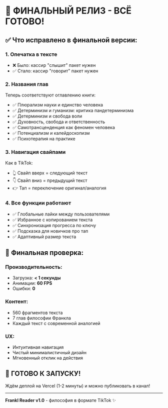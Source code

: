 # 🎯 ФИНАЛЬНЫЙ РЕЛИЗ - ВСЁ ГОТОВО!

## ✅ Что исправлено в финальной версии:

### 1. **Опечатка в тексте**
- ❌ Было: кассир "слышит" пакет нужен
- ✅ Стало: кассир "говорит" пакет нужен

### 2. **Названия глав**
Теперь соответствуют оглавлению книги:
- ✅ Плюрализм науки и единство человека
- ✅ Детерминизм и гуманизм: критика пандетерминизма
- ✅ Детерминизм и свобода воли
- ✅ Духовность, свобода и ответственность
- ✅ Самотрансценденция как феномен человека
- ✅ Потенциализм и калейдоскопизм
- ✅ Психотерапия на практике

### 3. **Навигация свайпами**
Как в TikTok:
- 👆 Свайп вверх = следующий текст
- 👇 Свайп вниз = предыдущий текст
- 👉 Тап = переключение оригинал/аналогия

### 4. **Все функции работают**
- ✅ Глобальные лайки между пользователями
- ✅ Избранное с копированием текста
- ✅ Синхронизация прогресса по ключу
- ✅ Подсказка для новичков про тап
- ✅ Адаптивный размер текста

## 📱 Финальная проверка:

### Производительность:
- Загрузка: **< 1 секунды**
- Анимации: **60 FPS**
- Ошибки: **0**

### Контент:
- 560 фрагментов текста
- 7 глав философии Франкла
- Каждый текст с современной аналогией

### UX:
- Интуитивная навигация
- Чистый минималистичный дизайн
- Мгновенный отклик на действия

## 🚀 ГОТОВО К ЗАПУСКУ!

Ждём деплой на Vercel (1-2 минуты) и можно публиковать в канал!

---

**Frankl Reader v1.0** - философия в формате TikTok ✨